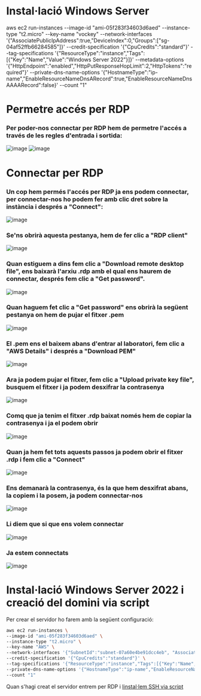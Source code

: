 
# Instal·lació Windows Server

aws ec2 run-instances --image-id "ami-05f283f34603d6aed" --instance-type "t2.micro" --key-name "vockey" --network-interfaces '{"AssociatePublicIpAddress":true,"DeviceIndex":0,"Groups":["sg-04af52ffb66284585"]}' --credit-specification '{"CpuCredits":"standard"}' --tag-specifications '{"ResourceType":"instance","Tags":[{"Key":"Name","Value":"Windows Server 2022"}]}' --metadata-options '{"HttpEndpoint":"enabled","HttpPutResponseHopLimit":2,"HttpTokens":"required"}' --private-dns-name-options '{"HostnameType":"ip-name","EnableResourceNameDnsARecord":true,"EnableResourceNameDnsAAAARecord":false}' --count "1" 


# Permetre accés per RDP
### Per poder-nos connectar per RDP hem de permetre l'accés a través de les regles d'entrada i sortida:
![image](https://github.com/user-attachments/assets/7e65feed-4739-4fca-a134-81a430a7ef01)
![image](https://github.com/user-attachments/assets/c5556029-c9bf-4b9d-8431-5af0f578cea8)

# Connectar per RDP
### Un cop hem permés l'accés per RDP ja ens podem connectar, per connectar-nos ho podem fer amb clic dret sobre la instància i després a "Connect":
![image](https://github.com/user-attachments/assets/dac9d330-9a0b-4e72-884a-a7e1e9f357fd)

### Se'ns obrirà aquesta pestanya, hem de fer clic a "RDP client"
![image](https://github.com/user-attachments/assets/cdc59148-dc0d-45e1-a5b8-631c686189cd)

### Quan estiguem a dins fem clic a "Download remote desktop file", ens baixarà l'arxiu .rdp amb el qual ens haurem de connectar, després fem clic a "Get password".
![image](https://github.com/user-attachments/assets/0b66bdf4-896f-42e0-a161-92c376d89f10)

### Quan haguem fet clic a "Get password" ens obrirà la següent pestanya on hem de pujar el fitxer .pem
![image](https://github.com/user-attachments/assets/507729f9-65af-48c6-bf49-932d72488107)

### El .pem ens el baixem abans d'entrar al laboratori, fem clic a "AWS Details" i després a "Download PEM" 
![image](https://github.com/user-attachments/assets/721cd859-d4c8-4538-9b88-e58b82915ae5)

### Ara ja podem pujar el fitxer, fem clic a "Upload private key file", busquem el fitxer i ja podem desxifrar la contrasenya
![image](https://github.com/user-attachments/assets/cb4ddc2b-d55f-4594-826a-60a1f5f2946e)

### Comq que ja tenim el fitxer .rdp baixat només hem de copiar la contrasenya i ja el podem obrir
![image](https://github.com/user-attachments/assets/0b286e8e-e588-4b05-8be4-558aa699fcc9)

### Quan ja hem fet tots aquests passos ja podem obrir el fitxer .rdp i fem clic a "Connect"
![image](https://github.com/user-attachments/assets/eed38ab0-c1fd-4009-af1c-d24db709bdd0)

### Ens demanarà la contrasenya, és la que hem desxifrat abans, la copiem i la posem, ja podem connectar-nos
![image](https://github.com/user-attachments/assets/5392b0ca-3d6a-4ec4-8670-6953c98546e7)

### Li diem que si que ens volem connectar
![image](https://github.com/user-attachments/assets/97701e2c-d63f-4450-bbe2-5a78bd7f87ae)

### Ja estem connectats
![image](https://github.com/user-attachments/assets/cf392984-c8c8-4a6c-910f-b8f66d52f2b1)


# Instal·lació Windows Server 2022 i creació del domini via script
Per crear el servidor ho farem amb la següent configuració:
```bash
aws ec2 run-instances \
--image-id "ami-05f283f34603d6aed" \
--instance-type "t2.micro" \
--key-name "AWS" \
--network-interfaces '{"SubnetId":"subnet-07a60e4be91dcc4eb", "AssociatePublicIpAddress":true,"DeviceIndex":0,"Groups":["sg-0a42f2a3cda179b53"]}' \
--credit-specification '{"CpuCredits":"standard"}' \
--tag-specifications '{"ResourceType":"instance","Tags":[{"Key":"Name","Value":"WS22"}]}' \
--private-dns-name-options '{"HostnameType":"ip-name","EnableResourceNameDnsARecord":true,"EnableResourceNameDnsAAAARecord":false}' \
--count "1" 
```

Quan s'hagi creat el servidor entrem per RDP i [Iinstal·lem SSH via script](InstallSSH.md)


